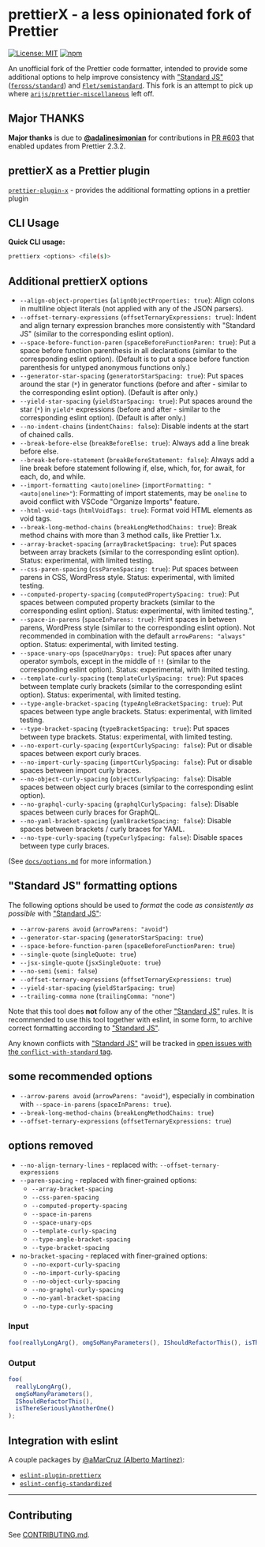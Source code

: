 # prettierX - a less opinionated fork of Prettier

[![License: MIT](https://img.shields.io/badge/license-MIT-blue.svg?style=flat)](LICENSE)
[![npm](https://img.shields.io/npm/v/prettierx.svg)](https://www.npmjs.com/package/prettierx)

An unofficial fork of the Prettier code formatter, intended to provide some additional options to help improve consistency with ["Standard JS"](https://standardjs.com/) ([`feross/standard`](https://github.com/standard/standard)) and [`Flet/semistandard`](https://github.com/Flet/semistandard). This fork is an attempt to pick up where [`arijs/prettier-miscellaneous`](https://github.com/arijs/prettier-miscellaneous) left off.

## Major THANKS

**Major thanks** is due to **[@adalinesimonian](https://github.com/adalinesimonian)** for contributions in [PR #603](https://github.com/brodybits/prettierx/pull/603) that enabled updates from Prettier 2.3.2.

## prettierX as a Prettier plugin

[`prettier-plugin-x`](https://www.npmjs.com/package/prettier-plugin-x) - provides the additional formatting options in a prettier plugin

## CLI Usage

**Quick CLI usage:**

```sh
prettierx <options> <file(s)>
```

## Additional prettierX options

- `--align-object-properties` (`alignObjectProperties: true`): Align colons in multiline object literals (not applied with any of the JSON parsers).
- `--offset-ternary-expressions` (`offsetTernaryExpressions: true`): Indent and align ternary expression branches more consistently with "Standard JS" (similar to the corresponding eslint option).
- `--space-before-function-paren` (`spaceBeforeFunctionParen: true`): Put a space before function parenthesis in all declarations (similar to the corresponding eslint option). (Default is to put a space before function parenthesis for untyped anonymous functions only.)
- `--generator-star-spacing` (`generatorStarSpacing: true`): Put spaces around the star (`*`) in generator functions (before and after - similar to the corresponding eslint option). (Default is after only.)
- `--yield-star-spacing` (`yieldStarSpacing: true`): Put spaces around the star (`*`) in `yield*` expressions (before and after - similar to the corresponding eslint option). (Default is after only.)
- `--no-indent-chains` (`indentChains: false`): Disable indents at the start of chained calls.
- `--break-before-else` (`breakBeforeElse: true`): Always add a line break before else.
- `--break-before-statement` (`breakBeforeStatement: false`): Always add a line break before statement following if, else, which, for, for await, for each, do, and while.
- <code>--import-formatting <auto&#124;oneline></code> (<code>importFormatting: "<auto&#124;oneline>"</code>): Formatting of import statements, may be `oneline` to avoid conflict with VSCode "Organize Imports" feature.
- `--html-void-tags` (`htmlVoidTags: true`): Format void HTML elements as void tags.
- `--break-long-method-chains` (`breakLongMethodChains: true`): Break method chains with more than 3 method calls, like Prettier 1.x.
- `--array-bracket-spacing` (`arrayBracketSpacing: true`): Put spaces between array brackets (similar to the corresponding eslint option). Status: experimental, with limited testing.
- `--css-paren-spacing` (`cssParenSpacing: true`): Put spaces between parens in CSS, WordPress style. Status: experimental, with limited testing.
- `--computed-property-spacing` (`computedPropertySpacing: true`): Put spaces between computed property brackets (similar to the corresponding eslint option). Status: experimental, with limited testing.",
- `--space-in-parens` (`spaceInParens: true`): Print spaces in between parens, WordPress style (similar to the corresponding eslint option). Not recommended in combination with the default `arrowParens: "always"` option. Status: experimental, with limited testing.
- `--space-unary-ops` (`spaceUnaryOps: true`): Put spaces after unary operator symbols, except in the middle of `!!` (similar to the corresponding eslint option). Status: experimental, with limited testing.
- `--template-curly-spacing` (`templateCurlySpacing: true`): Put spaces between template curly brackets (similar to the corresponding eslint option). Status: experimental, with limited testing.
- `--type-angle-bracket-spacing` (`typeAngleBracketSpacing: true`): Put spaces between type angle brackets. Status: experimental, with limited testing.
- `--type-bracket-spacing` (`typeBracketSpacing: true`): Put spaces between type brackets. Status: experimental, with limited testing.
- `--no-export-curly-spacing` (`exportCurlySpacing: false`): Put or disable spaces between export curly braces.
- `--no-import-curly-spacing` (`importCurlySpacing: false`): Put or disable spaces between import curly braces.
- `--no-object-curly-spacing` (`objectCurlySpacing: false`): Disable spaces between object curly braces (similar to the corresponding eslint option).
- `--no-graphql-curly-spacing` (`graphqlCurlySpacing: false`): Disable spaces between curly braces for GraphQL.
- `--no-yaml-bracket-spacing` (`yamlBracketSpacing: false`): Disable spaces between brackets / curly braces for YAML.
- `--no-type-curly-spacing` (`typeCurlySpacing: false`): Disable spaces between type curly braces.


(See [`docs/options.md`](docs/options.md) for more information.)

## "Standard JS" formatting options

The following options should be used to _format_ the code _as consistently as possible_ with ["Standard JS"](https://standardjs.com/):

- `--arrow-parens avoid` (`arrowParens: "avoid"`)
- `--generator-star-spacing` (`generatorStarSpacing: true`)
- `--space-before-function-paren` (`spaceBeforeFunctionParen: true`)
- `--single-quote` (`singleQuote: true`)
- `--jsx-single-quote` (`jsxSingleQuote: true`)
- `--no-semi` (`semi: false`)
- `--offset-ternary-expressions` (`offsetTernaryExpressions: true`)
- `--yield-star-spacing` (`yieldStarSpacing: true`)
- `--trailing-comma none` (`trailingComma: "none"`)

Note that this tool does **not** follow any of the other ["Standard JS"](https://standardjs.com/) rules. It is recommended to use this tool together with eslint, in some form, to archive correct formatting according to ["Standard JS"](https://standardjs.com/).

Any known conflicts with ["Standard JS"](https://standardjs.com/) will be tracked in [open issues with the `conflict-with-standard` tag](https://github.com/brodybits/prettierx/issues?q=is%3Aissue+label%3Aconflict-with-standard+is%3Aopen).

## some recommended options

- `--arrow-parens avoid` (`arrowParens: "avoid"`), especially in combination with `--space-in-parens` (`spaceInParens: true`).
- `--break-long-method-chains` (`breakLongMethodChains: true`)
- `--offset-ternary-expressions` (`offsetTernaryExpressions: true`)

## options removed

- `--no-align-ternary-lines` - replaced with: `--offset-ternary-expressions`
- `--paren-spacing` - replaced with finer-grained options:
  - `--array-bracket-spacing`
  - `--css-paren-spacing`
  - `--computed-property-spacing`
  - `--space-in-parens`
  - `--space-unary-ops`
  - `--template-curly-spacing`
  - `--type-angle-bracket-spacing`
  - `--type-bracket-spacing`
- `no-bracket-spacing` - replaced with finer-grained options:
  - `--no-export-curly-spacing`
  - `--no-import-curly-spacing`
  - `--no-object-curly-spacing`
  - `--no-graphql-curly-spacing`
  - `--no-yaml-bracket-spacing`
  - `--no-type-curly-spacing`

<!-- - FUTURE TBD prettierx vs prettier (???):
## Prettier 2.0

This is the branch containing code for Prettier’s 2.0 release. See [the `master` branch](https://github.com/prettier/prettier) for the 1.x code/docs.

---

![Prettier Banner](https://raw.githubusercontent.com/prettier/prettier-logo/master/images/prettier-banner-light.png)

<h2 align="center">Opinionated Code Formatter</h2>

<p align="center">
  <em>
    JavaScript
    · TypeScript
    · Flow
    · JSX
    · JSON
  </em>
  <br />
  <em>
    CSS
    · SCSS
    · Less
  </em>
  <br />
  <em>
    HTML
    · Vue
    · Angular
  </em>
  <br />
  <em>
    GraphQL
    · Markdown
    · YAML
  </em>
  <br />
  <em>
    <a href="https://prettier.io/docs/en/plugins.html">
      Your favorite language?
    </a>
  </em>
</p>

<p align="center">
  <a href="https://github.com/prettier/prettier/actions?query=workflow%3AProd+branch%3Amain">
    <img alt="Github Actions Build Status" src="https://img.shields.io/github/workflow/status/prettier/prettier/Prod?label=Prod&style=flat-square"></a>
  <a href="https://github.com/prettier/prettier/actions?query=workflow%3ADev+branch%3Amain">
    <img alt="Github Actions Build Status" src="https://img.shields.io/github/workflow/status/prettier/prettier/Dev?label=Dev&style=flat-square"></a>
  <a href="https://github.com/prettier/prettier/actions?query=workflow%3ALint+branch%3Amain">
    <img alt="Github Actions Build Status" src="https://img.shields.io/github/workflow/status/prettier/prettier/Lint?label=Lint&style=flat-square"></a>
  <a href="https://codecov.io/gh/prettier/prettier">
    <img alt="Codecov Coverage Status" src="https://img.shields.io/codecov/c/github/prettier/prettier.svg?style=flat-square"></a>
  <a href="https://twitter.com/acdlite/status/974390255393505280">
    <img alt="Blazing Fast" src="https://img.shields.io/badge/speed-blazing%20%F0%9F%94%A5-brightgreen.svg?style=flat-square"></a>
  <br/>
  <a href="https://www.npmjs.com/package/prettier">
    <img alt="npm version" src="https://img.shields.io/npm/v/prettier.svg?style=flat-square"></a>
  <a href="https://www.npmjs.com/package/prettier">
    <img alt="weekly downloads from npm" src="https://img.shields.io/npm/dw/prettier.svg?style=flat-square"></a>
  <a href="#badge">
    <img alt="code style: prettier" src="https://img.shields.io/badge/code_style-prettier-ff69b4.svg?style=flat-square"></a>
  <a href="https://gitter.im/jlongster/prettier">
    <img alt="Chat on Gitter" src="https://img.shields.io/gitter/room/jlongster/prettier.svg?style=flat-square"></a>
  <a href="https://twitter.com/PrettierCode">
    <img alt="Follow Prettier on Twitter" src="https://img.shields.io/twitter/follow/prettiercode.svg?label=follow+prettier&style=flat-square"></a>
</p>
- -->

<!-- FUTURE TBD improved description of feature from WordPress Prettier fork somewhere:
## WordPress Prettier

This is a fork of Prettier that adds a new command line option `--paren-spacing` which inserts many extra spaces inside parentheses, the way how projects in the WordPress ecosystem (Calypso, Gutenberg, etc.) like to format their code.
- -->

<!-- - FUTURE TBD prettierx vs prettier (???):
In order to install a version based on a particular upstream version (like 1.x.x), run
```sh
npm i --save-dev "git+https://github.com/Automattic/wp-prettier.git#wp-prettier-1.x.x"
```
To figure out what the latest supported version of the fork is, look at the default branch of this repository.

The original readme continues unchanged below:

## Intro

Prettier is an opinionated code formatter. It enforces a consistent style by parsing your code and re-printing it with its own rules that take the maximum line length into account, wrapping code when necessary.
- --
- -->

### Input

<!-- prettier-ignore -->
```js
foo(reallyLongArg(), omgSoManyParameters(), IShouldRefactorThis(), isThereSeriouslyAnotherOne());
```

### Output

```js
foo(
  reallyLongArg(),
  omgSoManyParameters(),
  IShouldRefactorThis(),
  isThereSeriouslyAnotherOne()
);
```

<!-- - FUTURE TBD prettierx vs prettier (???):
Prettier can be run [in your editor](http://prettier.io/docs/en/editors.html) on-save, in a [pre-commit hook](https://prettier.io/docs/en/precommit.html), or in [CI environments](https://prettier.io/docs/en/cli.html#list-different) to ensure your codebase has a consistent style without devs ever having to post a nit-picky comment on a code review ever again!
- -->

## Integration with eslint

A couple packages by [@aMarCruz (Alberto Martínez)](https://github.com/aMarCruz):

- [`eslint-plugin-prettierx`](https://www.npmjs.com/package/eslint-plugin-prettierx)
- [`eslint-config-standardized`](https://www.npmjs.com/package/eslint-config-standardize)

<!-- -- --- -- -->

<!-- - FUTURE TBD prettierx vs prettier (???):
**[Documentation](https://prettier.io/docs/en/)**
- -->

<!-- prettier-ignore -->
<!-- - FUTURE TBD prettierx vs prettier (???):
[Install](https://prettier.io/docs/en/install.html) ·
[Options](https://prettier.io/docs/en/options.html) ·
[CLI](https://prettier.io/docs/en/cli.html) ·
[API](https://prettier.io/docs/en/api.html)

**[Playground](https://prettier.io/playground/)**
- -->

---

<!-- - FUTURE TBD prettierx vs prettier (???):
## Badge

Show the world you're using _Prettier_ → [![code style: prettier](https://img.shields.io/badge/code_style-prettier-ff69b4.svg?style=flat-square)](https://github.com/prettier/prettier)

```md
[![code style: prettier](https://img.shields.io/badge/code_style-prettier-ff69b4.svg?style=flat-square)](https://github.com/prettier/prettier)
```
- -->

## Contributing

See [CONTRIBUTING.md](CONTRIBUTING.md).
